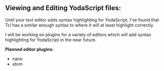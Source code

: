 ## Viewing and Editing YodaScript files:
Until your text editor adds syntax highlighting for YodaScript, I've found that
Tcl has a similar enough syntax to where it will at least highlight correctly.

I will be working on plugins for a variety of editors which will add syntax highlighting
for YodaScript in the near future.

**Planned editor plugins:**
- nano
- atom
